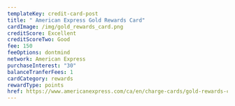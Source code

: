 ```yaml
---
templateKey: credit-card-post
title: " American Express Gold Rewards Card"
cardImage: /img/gold_rewards_card.png
creditScore: Excellent
creditScoreTwo: Good
fee: 150
feeOptions: dontmind
network: American Express
purchaseInterest: "30"
balanceTranferFees: 1
cardCategory: rewards
rewardType: points
href: https://www.americanexpress.com/ca/en/charge-cards/gold-rewards-card/?linknav=ca-en-amex-cardshop-allcards-image-americanExpressGoldRewardsCard-fc&cpid=100186460
---
```

